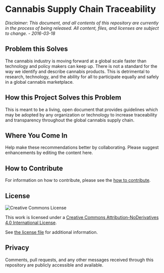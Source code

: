# Cannabis Supply Chain Traceability

_Disclaimer: This document, and all contents of this repository are currently in the process of being released. All content, files, and licenses are subject to change. - 2016-03-18_

## Problem this Solves

The cannabis industry is moving forward at a global scale faster than technology and policy makers can keep up. There is not a standard for the way we identify and describe cannabis products. This is detrimental to research, technology, and the ability for all to participate equally and safely in a global cannabis marketplace.

## How this Project Solves this Problem

This is meant to be a living, open document that provides guidelines which may be adopted by any organization or technology to increase traceability and transparency throughout the global cannabis supply chain.

## Where You Come In

Help make these recommendations better by collaborating. Please suggest enhancements by editing the content here.

## How to Contribute

For information on how to contribute, please see the [how to contribute](CONTRIBUTING.md).

## License
![Creative Commons License](https://i.creativecommons.org/l/by-nd/4.0/88x31.png)

This work is licensed under a <a rel="license" href="http://creativecommons.org/licenses/by-nd/4.0/">Creative Commons Attribution-NoDerivatives 4.0 International License</a>.

See [the license file](LICENSE.md) for additional information.

## Privacy

Comments, pull requests, and any other messages received through this repository are publicly accessible and available.
